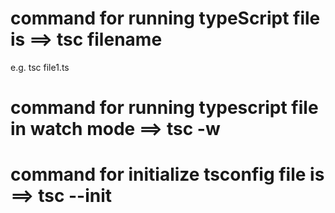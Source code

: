 # command for running typeScript file is ==> tsc filename
e.g. tsc file1.ts

# command for running typescript file in watch mode ==> tsc -w

# command for initialize tsconfig file is ==> tsc --init
